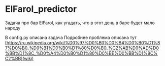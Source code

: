 # ElFarol_predictor
Задача про бар ElFarol, как угадать, что в этот день в баре будет мало народу

В config.py описана задача
Подробнее проблема описана тут [https://ru.wikipedia.org/wiki/%D0%97%D0%B0%D0%B4%D0%B0%D1%87%D0%B0_%D0%B1%D0%B0%D1%80%D0%B0_%C2%AB%D0%AD%D0%BB%D1%8C_%D0%A4%D0%B0%D1%80%D0%BE%D0%BB%D1%8C%C2%BB](wiki)
